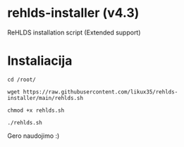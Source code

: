 # rehlds-installer (v4.3)
ReHLDS installation script (Extended support)

# Instaliacija

``
cd /root/
``

``
wget https://raw.githubusercontent.com/likux35/rehlds-installer/main/rehlds.sh
``

``
chmod +x rehlds.sh
``

``
./rehlds.sh
``

Gero naudojimo :)
